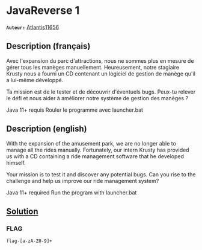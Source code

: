 # JavaReverse 1
**`Auteur:`** [Atlantis11656](https://github.com/MassinissaDjellouli)

## Description (français)
Avec l'expansion du parc d'attractions, nous ne sommes plus en mesure de gérer tous les manèges manuellement. Heureusement, notre stagiaire Krusty nous a fourni un CD contenant un logiciel de gestion de manège qu'il a lui-même développé.

Ta mission est de le tester et de découvrir d'éventuels bugs. Peux-tu relever le défi et nous aider à améliorer notre système de gestion des manèges ?

Java 11+ requis
Rouler le programme avec launcher.bat
## Description (english)
With the expansion of the amusement park, we are no longer able to manage all the rides manually. Fortunately, our intern Krusty has provided us with a CD containing a ride management software that he developed himself.

Your mission is to test it and discover any potential bugs. Can you rise to the challenge and help us improve our ride management system?

Java 11+ required
Run the program with launcher.bat
## [Solution](./Solution/WRITEUP.MD)

### FLAG
`flag-[a-zA-Z0-9]+`

